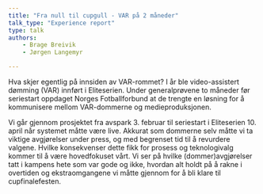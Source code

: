 ```yaml
---
title: "Fra null til cupgull - VAR på 2 måneder"
talk_type: "Experience report"
type: talk
authors:
    - Brage Breivik
    - Jørgen Langemyr

---
```

Hva skjer egentlig på innsiden av VAR-rommet? I år ble video-assistert dømming (VAR) innført i Eliteserien. Under generalprøvene to måneder før seriestart oppdaget Norges Fotballforbund at de trengte en løsning for å kommunisere mellom VAR-dommerne og medieproduksjonen. 

Vi går gjennom prosjektet fra avspark 3. februar til seriestart i Eliteserien 10. april når systemet måtte være live. Akkurat som dommerne selv måtte vi ta viktige avgjørelser under press, og med begrenset tid til å revurdere valgene. Hvilke konsekvenser dette fikk for prosess og teknologivalg kommer til å være hovedfokuset vårt. Vi ser på hvilke (dommer)avgjørelser tatt i kampens hete som var gode og ikke, hvordan alt holdt på å rakne i overtiden og ekstraomgangene vi måtte gjennom for å bli klare til cupfinalefesten.
